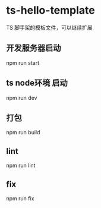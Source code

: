 # ts-hello-template

TS 脚手架的模板文件，可以继续扩展

## 开发服务器启动

npm run start

## ts node环境 启动

npm run dev

## 打包

npm run build

## lint

npm run lint

## fix

npm run fix